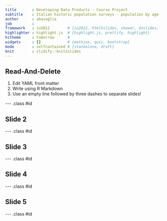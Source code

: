 ```yaml
---
title       : Developing Data Products - Course Project
subtitle    : Italian historic population surveys - population by age (1881-2011)
author      : abasaglia
job         : 
framework   : io2012        # {io2012, html5slides, shower, dzslides, ...}
highlighter : highlight.js  # {highlight.js, prettify, highlight}
hitheme     : tomorrow      # 
widgets     : []            # {mathjax, quiz, bootstrap}
mode        : selfcontained # {standalone, draft}
knit        : slidify::knit2slides
---
```


## Read-And-Delete

1. Edit YAML front matter
2. Write using R Markdown
3. Use an empty line followed by three dashes to separate slides!

--- .class #id 

## Slide 2
--- .class #id 
## Slide 3

--- .class #id 
## Slide 4

--- .class #id 
## Slide 5

--- .class #id 

